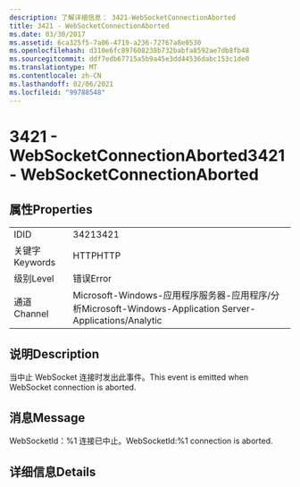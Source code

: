 ```yaml
---
description: 了解详细信息： 3421-WebSocketConnectionAborted
title: 3421 - WebSocketConnectionAborted
ms.date: 03/30/2017
ms.assetid: 6ca325f5-7a06-4719-a236-72767a8e0530
ms.openlocfilehash: d310e6fc897608238b732babfa8592ae7db8fb48
ms.sourcegitcommit: ddf7edb67715a5b9a45e3dd44536dabc153c1de0
ms.translationtype: MT
ms.contentlocale: zh-CN
ms.lasthandoff: 02/06/2021
ms.locfileid: "99788548"
---
```

# <a name="3421---websocketconnectionaborted"></a><span data-ttu-id="2b902-103">3421 - WebSocketConnectionAborted</span><span class="sxs-lookup"><span data-stu-id="2b902-103">3421 - WebSocketConnectionAborted</span></span>

## <a name="properties"></a><span data-ttu-id="2b902-104">属性</span><span class="sxs-lookup"><span data-stu-id="2b902-104">Properties</span></span>  
  
|||  
|-|-|  
|<span data-ttu-id="2b902-105">ID</span><span class="sxs-lookup"><span data-stu-id="2b902-105">ID</span></span>|<span data-ttu-id="2b902-106">3421</span><span class="sxs-lookup"><span data-stu-id="2b902-106">3421</span></span>|  
|<span data-ttu-id="2b902-107">关键字</span><span class="sxs-lookup"><span data-stu-id="2b902-107">Keywords</span></span>|<span data-ttu-id="2b902-108">HTTP</span><span class="sxs-lookup"><span data-stu-id="2b902-108">HTTP</span></span>|  
|<span data-ttu-id="2b902-109">级别</span><span class="sxs-lookup"><span data-stu-id="2b902-109">Level</span></span>|<span data-ttu-id="2b902-110">错误</span><span class="sxs-lookup"><span data-stu-id="2b902-110">Error</span></span>|  
|<span data-ttu-id="2b902-111">通道</span><span class="sxs-lookup"><span data-stu-id="2b902-111">Channel</span></span>|<span data-ttu-id="2b902-112">Microsoft-Windows-应用程序服务器-应用程序/分析</span><span class="sxs-lookup"><span data-stu-id="2b902-112">Microsoft-Windows-Application Server-Applications/Analytic</span></span>|  
  
## <a name="description"></a><span data-ttu-id="2b902-113">说明</span><span class="sxs-lookup"><span data-stu-id="2b902-113">Description</span></span>  

 <span data-ttu-id="2b902-114">当中止 WebSocket 连接时发出此事件。</span><span class="sxs-lookup"><span data-stu-id="2b902-114">This event is emitted when WebSocket connection is aborted.</span></span>  
  
## <a name="message"></a><span data-ttu-id="2b902-115">消息</span><span class="sxs-lookup"><span data-stu-id="2b902-115">Message</span></span>  

 <span data-ttu-id="2b902-116">WebSocketId：%1 连接已中止。</span><span class="sxs-lookup"><span data-stu-id="2b902-116">WebSocketId:%1 connection is aborted.</span></span>  
  
## <a name="details"></a><span data-ttu-id="2b902-117">详细信息</span><span class="sxs-lookup"><span data-stu-id="2b902-117">Details</span></span>
